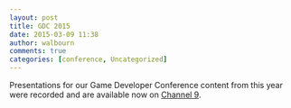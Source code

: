 ```yaml
---
layout: post
title: GDC 2015
date: 2015-03-09 11:38
author: walbourn
comments: true
categories: [conference, Uncategorized]
---
```

<p>Presentations for our Game Developer Conference content from this year were recorded and are available now on <a href="https://channel9.msdn.com/Events/GDC/GDC-2015/">Channel 9</a>.</p>
